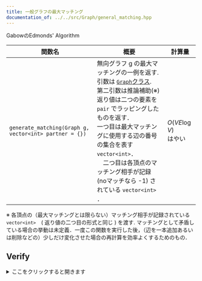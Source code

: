 ```yaml
---
title: 一般グラフの最大マッチング
documentation_of: ../../src/Graph/general_matching.hpp
---
```

GabowのEdmonds' Algorithm

|関数名|概要|計算量|
|---|---|---|
|`generate_matching(Graph g, vector<int> partner = {})`| 無向グラフ g の最大マッチングの一例を返す.  <br> 引数は [`Graph`クラス](Graph.hpp). <br> 第二引数は推論補助(※)<br> 返り値は二つの要素を `pair` でラッピングしたものを返す．<br> 一つ目は最大マッチングに使用する辺の番号の集合を表す `vector<int>`．<br>　二つ目は各頂点のマッチング相手が記録 (noマッチなら -1) されている `vector<int>` ． |$O(VE \log V)$<br>はやい|

※ 各頂点の（最大マッチングとは限らない）マッチング相手が記録されている `vector<int>`　( 返り値の二つ目の形式と同じ ) を渡す. マッチングとして矛盾している場合の挙動は未定義．一度この関数を実行した後，（辺を一本追加あるいは削除などの）少しだけ変化させた場合の再計算を効率よくするためのもの．
## Verify
<details>
<summary>ここをクリックすると開きます</summary>

- [ ] [Chokudai SpeedRun 002 K - 種類数 β](https://atcoder.jp/contests/chokudai_S002/tasks/chokudai_S002_k) (二部マッチング, 頂点:2e5+4e5?, 辺:4e5?)
- [ ] [JOI春合宿2016 マッチングコンテスト A - 一般最大マッチング](https://atcoder.jp/contests/joisc2016matching/tasks/joisc2016matching_a)
- [ ] [Universal Online Judge #79. 一般图最大匹配](https://uoj.ac/problem/79)
- [ ] [Universal Online Judge #171. 【WC2016】挑战NPC](https://uoj.ac/problem/171) (マッチング相手の調整が必要)
- [ ] [The 2021 ICPC Asia Shanghai Regional Programming Contest L. Three,Three,Three](https://codeforces.com/gym/103446/problem/L)
- [ ] [ICPC 2018-2019, NEERC B Bimatching](https://codeforces.com/contest/1089)

</details>